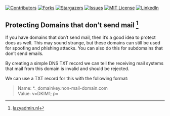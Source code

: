 <!-- PROJECT SHIELDS -->
[![Contributors][contributors-shield]][contributors-url]
[![Forks][forks-shield]][forks-url]
[![Stargazers][stars-shield]][stars-url]
[![Issues][issues-shield]][issues-url]
[![MIT License][license-shield]][license-url]
[![LinkedIn][linkedin-shield]][linkedin-url]


Protecting Domains that don’t send mail [^1]
------

If you have domains that don’t send mail, then it’s a good idea to protect does as well. This may sound strange, but these domains can still be used for spoofing and phishing attacks. You can also do this for subdomains that don’t send emails.  

By creating a simple DNS TXT record we can tell the receiving mail systems that mail from this domain is invalid and should be rejected.  

We can use a TXT record for this with the following format:  

> Name: *._domainkey.non-mail-domain.com  
> Value: v=DKIM1; p=

[^1]: [lazyadmin.nl](https://lazyadmin.nl/office-365/configure-dkim-office-365/)  




<!-- MARKDOWN LINKS & IMAGES -->
<!-- https://www.markdownguide.org/basic-syntax/#reference-style-links -->
[contributors-shield]: https://shields.secunit.io/github/contributors/x86txt/tipsntricks.svg?style=for-the-badge
[contributors-url]: https://github.com/x86txt/tipsntricks/graphs/contributors
[forks-shield]: https://shields.secunit.io/github/forks/x86txt/tipsntricks.svg?style=for-the-badge
[forks-url]: https://github.com/x86txt/tipsntricks/network/members
[stars-shield]: https://shields.secunit.io/github/stars/x86txt/tipsntricks.svg?style=for-the-badge
[stars-url]: https://github.com/x86txt/tipsntricks/stargazers
[issues-shield]: https://shields.secunit.io/github/issues/x86txt/tipsntricks.svg?style=for-the-badge
[issues-url]: https://github.com/x86txt/tipsntricks/issues
[license-shield]: https://shields.secunit.io/github/license/tipsntricks/prtg.svg?style=for-the-badge
[license-url]: https://github.com/x86txt/tipsntricksg/blob/main/LICENSE
[linkedin-shield]: https://shields.secunit.io/badge/-LinkedIn-black.svg?style=for-the-badge&logo=linkedin&colorB=555
[linkedin-url]: https://www.linkedin.com/in/mevanssecurity/
[product-screenshot]: images/screenshot.png
